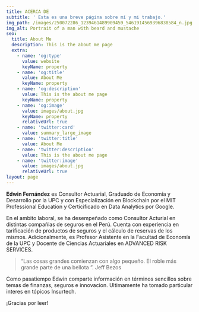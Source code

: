 ```yaml
---
title: ACERCA DE
subtitle: ' Esta es una breve página sobre mí y mi trabajo.'
img_path: /images/250072286_1239461489909459_5461914569396838584_n.jpg
img_alt: Portrait of a man with beard and mustache
seo:
  title: About Me
  description: This is the about me page
  extra:
    - name: 'og:type'
      value: website
      keyName: property
    - name: 'og:title'
      value: About Me
      keyName: property
    - name: 'og:description'
      value: This is the about me page
      keyName: property
    - name: 'og:image'
      value: images/about.jpg
      keyName: property
      relativeUrl: true
    - name: 'twitter:card'
      value: summary_large_image
    - name: 'twitter:title'
      value: About Me
    - name: 'twitter:description'
      value: This is the about me page
    - name: 'twitter:image'
      value: images/about.jpg
      relativeUrl: true
layout: page
---
```

**Edwin Fernández** es Consultor Actuarial, Graduado de Economía y Desarrollo por la UPC y con Especialización en Blockchain por el MIT Professional Education y Certicificado en Data Analytics por Google.

En el ambito laboral, se ha desempeñado como Consultor Acturial en distintas compañias de seguros en el Perú. Cuenta con experiencia en tarificación de productos de seguros y el cálculo de reservas de los mismos.  Adicionalmente, es Profesor Asistente en la Facultad de Economía de la UPC y Docente de Ciencias Actuariales en ADVANCED RISK SERVICES.

> “Las cosas grandes comienzan con algo pequeño. El roble más grande parte de una bellota ”. Jeff Bezos

Como pasatiempo Edwin comparte información en términos sencillos sobre temas de finanzas, seguros e innovacion. Ultimamente ha tomado particular interes en tópicos Insurtech.

¡Gracias por leer!
